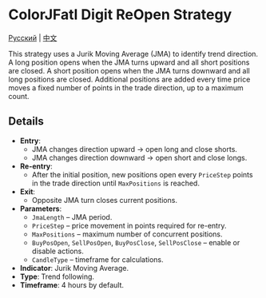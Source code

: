 # ColorJFatl Digit ReOpen Strategy
[Русский](README_ru.md) | [中文](README_cn.md)

This strategy uses a Jurik Moving Average (JMA) to identify trend direction. A long position opens when the JMA turns upward and all short positions are closed. A short position opens when the JMA turns downward and all long positions are closed. Additional positions are added every time price moves a fixed number of points in the trade direction, up to a maximum count.

## Details

- **Entry**:
  - JMA changes direction upward → open long and close shorts.
  - JMA changes direction downward → open short and close longs.
- **Re-entry**:
  - After the initial position, new positions open every `PriceStep` points in the trade direction until `MaxPositions` is reached.
- **Exit**:
  - Opposite JMA turn closes current positions.
- **Parameters**:
  - `JmaLength` – JMA period.
  - `PriceStep` – price movement in points required for re-entry.
  - `MaxPositions` – maximum number of concurrent positions.
  - `BuyPosOpen`, `SellPosOpen`, `BuyPosClose`, `SellPosClose` – enable or disable actions.
  - `CandleType` – timeframe for calculations.
- **Indicator**: Jurik Moving Average.
- **Type**: Trend following.
- **Timeframe**: 4 hours by default.
